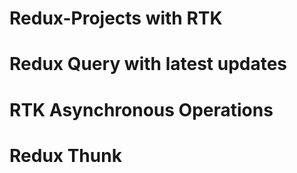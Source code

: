 # Redux-Projects with RTK 
# Redux Query with latest updates
# RTK Asynchronous Operations
# Redux Thunk
